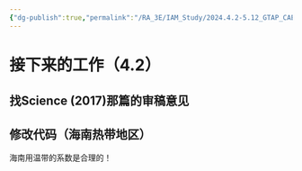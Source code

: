 ```yaml
---
{"dg-publish":true,"permalink":"/RA_3E/IAM_Study/2024.4.2-5.12_GTAP_CAERE/","dgPassFrontmatter":true,"noteIcon":"","created":"2024-04-03T15:56:28.816+08:00","updated":"2024-04-03T16:14:50.720+08:00"}
---
```


# 接下来的工作（4.2）

## 找Science (2017)那篇的审稿意见






## 修改代码（海南热带地区）

海南用温带的系数是合理的！






